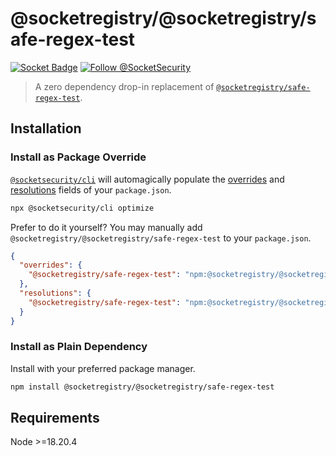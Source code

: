 # @socketregistry/@socketregistry/safe-regex-test

[![Socket Badge](https://socket.dev/api/badge/npm/package/@socketregistry/@socketregistry/safe-regex-test)](https://socket.dev/npm/package/@socketregistry/@socketregistry/safe-regex-test)
[![Follow @SocketSecurity](https://img.shields.io/twitter/follow/SocketSecurity?style=social)](https://twitter.com/SocketSecurity)

> A zero dependency drop-in replacement of
> [`@socketregistry/safe-regex-test`](https://www.npmjs.com/package/@socketregistry/safe-regex-test).

## Installation

### Install as Package Override

[`@socketsecurity/cli`](https://www.npmjs.com/package/@socketsecurity/cli) will
automagically populate the
[overrides](https://docs.npmjs.com/cli/v9/configuring-npm/package-json#overrides)
and [resolutions](https://yarnpkg.com/configuration/manifest#resolutions) fields
of your `package.json`.

```sh
npx @socketsecurity/cli optimize
```

Prefer to do it yourself? You may manually add
`@socketregistry/@socketregistry/safe-regex-test` to your `package.json`.

```json
{
  "overrides": {
    "@socketregistry/safe-regex-test": "npm:@socketregistry/@socketregistry/safe-regex-test@^1"
  },
  "resolutions": {
    "@socketregistry/safe-regex-test": "npm:@socketregistry/@socketregistry/safe-regex-test@^1"
  }
}
```

### Install as Plain Dependency

Install with your preferred package manager.

```sh
npm install @socketregistry/@socketregistry/safe-regex-test
```

## Requirements

Node &gt;=18.20.4
